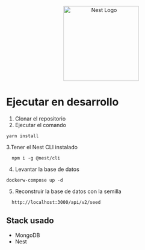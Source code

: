 <p align="center">
  <a href="http://nestjs.com/" target="blank"><img src="https://nestjs.com/img/logo-small.svg" width="200" alt="Nest Logo" /></a>
</p>

# Ejecutar en desarrollo

1. Clonar el repositorio
2. Ejecutar el comando

```
yarn install
```

3.Tener el Nest CLI instalado

```
  npm i -g @nest/cli
```

4. Levantar la base de datos

```
dockerw-compose up -d
```

5. Reconstruir la base de datos con la semilla

```
  http://localhost:3000/api/v2/seed
```

## Stack usado

- MongoDB
- Nest
